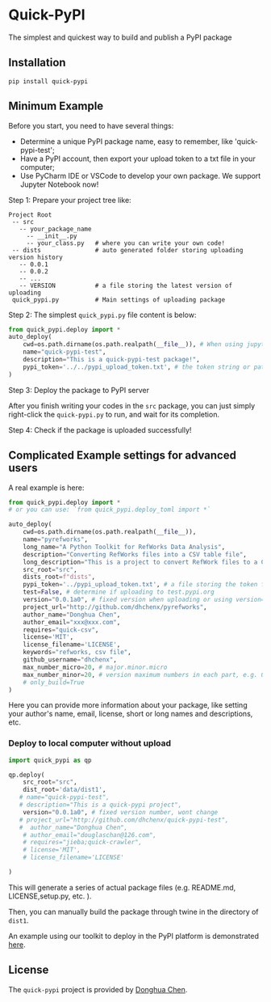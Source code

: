 # Quick-PyPI

The simplest and quickest way to build and publish a PyPI package

## Installation
```pip
pip install quick-pypi
```

## Minimum Example

Before you start, you need to have several things:
- Determine a unique PyPI package name, easy to remember, like 'quick-pypi-test';
- Have a PyPI account, then export your upload token to a txt file in your computer;
- Use PyCharm IDE or VSCode to develop your own package. We support Jupyter Notebook now!

Step 1: Prepare your project tree like:
```
Project Root
 -- src
   -- your_package_name
     -- __init__.py
     -- your_class.py   # where you can write your own code!
 -- dists               # auto generated folder storing uploading version history
   -- 0.0.1
   -- 0.0.2
   -- ...
   -- VERSION           # a file storing the latest version of uploading
 quick_pypi.py          # Main settings of uploading package
```

Step 2: The simplest `quick_pypi.py` file content is below: 
```python
from quick_pypi.deploy import *
auto_deploy(
    cwd=os.path.dirname(os.path.realpath(__file__)), # When using jupyter notebook, using `cwd=os.getcwd()`
    name="quick-pypi-test",
    description="This is a quick-pypi-test package!",
    pypi_token='../../pypi_upload_token.txt', # the token string or path from your PyPI account
)
```

Step 3: Deploy the package to PyPI server

After you finish writing your codes in the `src` package, you can just simply right-click the `quick-pypi.py` to run, and wait for its completion.

Step 4: Check if the package is uploaded successfully!

## Complicated Example settings for advanced users

A real example is here:

```python
from quick_pypi.deploy import *
# or you can use: `from quick_pypi.deploy_toml import *`

auto_deploy(
    cwd=os.path.dirname(os.path.realpath(__file__)),
    name="pyrefworks",
    long_name="A Python Toolkit for RefWorks Data Analysis",
    description="Converting RefWorks files into a CSV table file",
    long_description="This is a project to convert RefWork files to a CSV file",
    src_root="src",
    dists_root=f"dists",
    pypi_token='../pypi_upload_token.txt', # a file storing the token from your PyPI account
    test=False, # determine if uploading to test.pypi.org
    version="0.0.1a0", # fixed version when uploading or using version='auto'
    project_url="http://github.com/dhchenx/pyrefworks",
    author_name="Donghua Chen",
    author_email="xxx@xxx.com",
    requires="quick-csv",
    license='MIT',
    license_filename='LICENSE',
    keywords="refworks, csv file",
    github_username="dhchenx",
    max_number_micro=20, # major.minor.micro
    max_number_minor=20, # version maximum numbers in each part, e.g. 0.0.20 --> 0.1.0; 0.20.20 --> 1.0.0
    # only_build=True
)
```
Here you can provide more information about your package, like setting your author's name, email, license, short or long names and descriptions, etc. 

### Deploy to local computer without upload

```python
import quick_pypi as qp

qp.deploy(
    src_root="src",
    dist_root='data/dist1',
   # name="quick-pypi-test",
   # description="This is a quick-pypi project",
    version="0.0.1a0", # fixed version number, wont change
   # project_url="http://github.com/dhchenx/quick-pypi-test",
   #  author_name="Donghua Chen",
    # author_email="douglaschan@126.com",
    # requires="jieba;quick-crawler",
    # license='MIT',
    # license_filename='LICENSE'

)
```
This will generate a series of actual package files (e.g. README.md, LICENSE,setup.py, etc. ).

Then, you can manually build the package through twine in the directory of `dist1`. 

An example using our toolkit to deploy in the PyPI platform is demonstrated [here](https://pypi.org/project/pyrefworks/).

## License
The `quick-pypi` project is provided by [Donghua Chen](https://github.com/dhchenx). 

